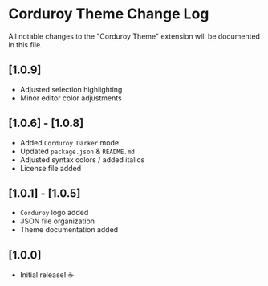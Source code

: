 # Corduroy Theme Change Log

All notable changes to the "Corduroy Theme" extension will be documented in this file.

## [1.0.9]
- Adjusted selection highlighting
- Minor editor color adjustments

## [1.0.6] - [1.0.8]

- Added `Corduroy Darker` mode
- Updated `package.json` & `README.md`
- Adjusted syntax colors / added italics
- License file added

## [1.0.1] - [1.0.5]

- `Corduroy` logo added
- JSON file organization
- Theme documentation added

## [1.0.0]

- Initial release! ☕️
